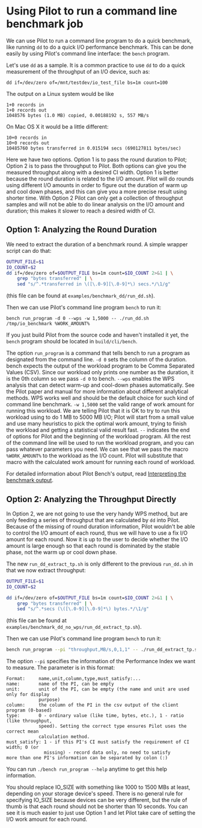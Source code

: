 Using Pilot to run a command line benchmark job
===============================================

We can use Pilot to run a command line program to do a quick benchmark, like running ``dd`` to do a quick I/O performance benchmark. This can be done easily by using Pilot's command line interface: the ``bench`` program.

Let's use `dd` as a sample. It is a common practice to use ``dd`` to do a quick measurement of the throughput of an I/O device, such as:

```
dd if=/dev/zero of=/mnt/testdev/io_test_file bs=1m count=100
```

The output on a Linux system would be like

```
1+0 records in
1+0 records out
1048576 bytes (1.0 MB) copied, 0.00188192 s, 557 MB/s
```

On Mac OS X it would be a little different:

```
10+0 records in
10+0 records out
10485760 bytes transferred in 0.015194 secs (690127811 bytes/sec)
```

Here we have two options. Option 1 is to pass the round duration to Pilot; Option 2 is to pass the throughput to Pilot. Both options can give you the measured throughput along with a desired CI width. Option 1 is better because the round duration is related to the I/O amount. Pilot will do rounds using different I/O amounts in order to figure out the duration of warm up and cool down phases, and this can give you a more precise result using shorter time. With Option 2 Pilot can only get a collection of throughput samples and will not be able to do linear analysis on the I/O amount and duration; this makes it slower to reach a desired width of CI.

## Option 1: Analyzing the Round Duration

We need to extract the duration of a benchmark round. A simple wrapper script can do that:

```bash
OUTPUT_FILE=$1
IO_COUNT=$2
dd if=/dev/zero of=$OUTPUT_FILE bs=1m count=$IO_COUNT 2>&1 | \
    grep "bytes transferred" | \
    sed "s/^.*transferred in \([\.0-9][\.0-9]*\) secs.*/\1/g"
```

(this file can be found at ``examples/benchmark_dd/run_dd.sh``).

Then we can use Pilot's command line program ``bench`` to run it:

```
bench run_program -d 0 --wps -w 1,5000 -- ./run_dd.sh /tmp/io_benchmark %WORK_AMOUNT%
```

If you just build Pilot from the source code and haven't installed it yet, the ``bench`` program should be located in ``build/cli/bench``.

The option ``run_program`` is a command that tells bench to run a program as designated from the command line. ``-d 0`` sets the column of the duration. bench expects the output of the workload program to be Comma Separated Values (CSV). Since our workload only prints one number as the duration, it is the 0th column so we pass ``-d 0`` to bench. ``--wps`` enables the WPS analysis that can detect warm-up and cool-down phases automatically. See the Pilot paper and manual for more information about different analytical methods. WPS works well and should be the default choice for such kind of command line benchmark. ``-w 1,5000`` set the valid range of work amount for running this workload. We are telling Pilot that it is OK to try to run this workload using to do 1 MB to 5000 MB I/O; Pilot will start from a small value and use many heuristics to pick the optimal work amount, trying to finish the workload and getting a statistical valid result fast. ``--`` indicates the end of options for Pilot and the beginning of the workload program. All the rest of the command line will be used to run the workload program, and you can pass whatever parameters you need. We can see that we pass the macro ``%WORK_AMOUNT%`` to the workload as the I/O count. Pilot will substitute that macro with the calculated work amount for running each round of workload.

For detailed information about Pilot Bench's output, read [Interpreting the benchmark output](Measuring-the-duration-of-running-CPP-functions#interpreting-the-benchmark-output).

## Option 2: Analyzing the Throughput Directly

In Option 2, we are not going to use the very handy WPS method, but are only feeding a series of throughput that are calculated by `dd` into Pilot. Because of the missing of round duration information, Pilot wouldn't be able to control the I/O amount of each round, thus we will have to use a fix I/O amount for each round. Now it is up to the user to decide whether the I/O amount is large enough so that each round is dominated by the stable phase, not the warm up or cool down phase.

The new `run_dd_extract_tp.sh` is only different to the previous `run_dd.sh` in that we now extract throughput:
```bash
OUTPUT_FILE=$1
IO_COUNT=$2

dd if=/dev/zero of=$OUTPUT_FILE bs=1m count=$IO_COUNT 2>&1 | \
    grep "bytes transferred" | \
    sed "s/^.*secs (\([\.0-9][\.0-9]*\) bytes.*/\1/g"
```

(this file can be found at ``examples/benchmark_dd_no_wps/run_dd_extract_tp.sh``).

Then we can use Pilot's command line program ``bench`` to run it:

```bash
bench run_program --pi "throughput,MB/s,0,1,1" -- ./run_dd_extract_tp.sh IO_SIZE
```

The option `--pi` specifies the information of the Performance Index we want to measure. The parameter is in this format:

```
Format:     name,unit,column,type,must_satisfy:...
name:       name of the PI, can be empty
unit:       unit of the PI, can be empty (the name and unit are used only for display
            purpose)
column:     the column of the PI in the csv output of the client program (0-based)
type:       0 - ordinary value (like time, bytes, etc.), 1 - ratio (like throughput,
            speed). Setting the correct type ensures Pilot uses the correct mean
            calculation method.
must_satisfy: 1 - if this PI's CI must satisfy the requirement of CI width; 0 (or
              missing) - record data only, no need to satisfy
more than one PI's information can be separated by colon (:)
```

You can run `./bench run_program --help` anytime to get this help information.

You should replace IO_SIZE with something like 1000 to 1500 MBs at least, depending on your storage device's speed. There is no general rule for specifying IO_SIZE because devices can be very different, but the rule of thumb is that each round should not be shorter than 10 seconds. You can see it is much easier to just use Option 1 and let Pilot take care of setting the I/O work amount for each round.
